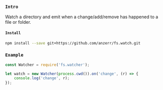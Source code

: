 
### `Intro`
Watch a directory and emit when a change/add/remove has happened to a file or folder.

#### `Install`
``` bash
npm install --save git+https://github.com/anzerr/fs.watch.git
```

### `Example`
``` javascript
const Watcher = require('fs.watcher');

let watch = new Watcher(process.cwd()).on('change', (r) => {
	console.log('change', r);
});
```